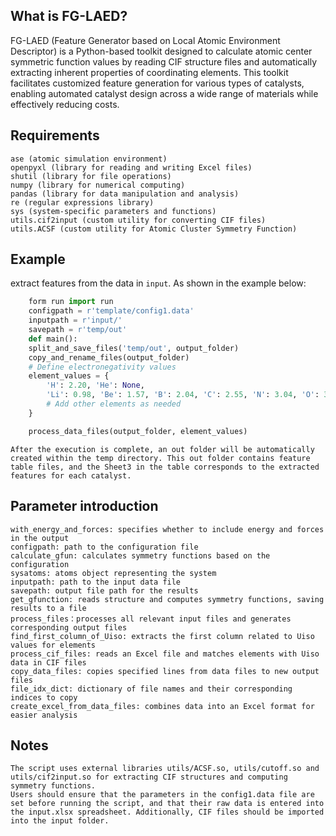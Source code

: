 ## What is FG-LAED?
FG-LAED (Feature Generator based on Local Atomic Environment Descriptor) is a Python-based toolkit designed to calculate atomic center symmetric function values by reading CIF structure files and automatically extracting inherent properties of coordinating elements. This toolkit facilitates customized feature generation for various types of catalysts, enabling automated catalyst design across a wide range of materials while effectively reducing costs.
## Requirements
```
ase (atomic simulation environment)
openpyxl (library for reading and writing Excel files)
shutil (library for file operations)
numpy (library for numerical computing)
pandas (library for data manipulation and analysis)
re (regular expressions library)
sys (system-specific parameters and functions)
utils.cif2input (custom utility for converting CIF files)
utils.ACSF (custom utility for Atomic Cluster Symmetry Function)
```

## Example
extract features from the data in `input`. As shown in the example below:
```python
    form run import run
    configpath = r'template/config1.data'
    inputpath = r'input/'
    savepath = r'temp/out'
    def main():
    split_and_save_files('temp/out', output_folder)
    copy_and_rename_files(output_folder)    
    # Define electronegativity values
    element_values = {
        'H': 2.20, 'He': None,
        'Li': 0.98, 'Be': 1.57, 'B': 2.04, 'C': 2.55, 'N': 3.04, 'O': 3.44, 'F': 3.98,
        # Add other elements as needed
    }

    process_data_files(output_folder, element_values)

```
	
    After the execution is complete, an out folder will be automatically created within the temp directory. This out folder contains feature table files, and the Sheet3 in the table corresponds to the extracted features for each catalyst. 
	
## Parameter introduction

```
with_energy_and_forces: specifies whether to include energy and forces in the output
configpath: path to the configuration file
calculate_gfun: calculates symmetry functions based on the configuration
sysatoms: atoms object representing the system
inputpath: path to the input data file
savepath: output file path for the results
get_gfunction: reads structure and computes symmetry functions, saving results to a file
process_files：processes all relevant input files and generates corresponding output files
find_first_column_of_Uiso: extracts the first column related to Uiso values for elements
process_cif_files: reads an Excel file and matches elements with Uiso data in CIF files
copy_data_files: copies specified lines from data files to new output files
file_idx_dict: dictionary of file names and their corresponding indices to copy
create_excel_from_data_files: combines data into an Excel format for easier analysis

```
## Notes

```
The script uses external libraries utils/ACSF.so, utils/cutoff.so and utils/cif2input.so for extracting CIF structures and computing symmetry functions.
Users should ensure that the parameters in the config1.data file are set before running the script, and that their raw data is entered into the input.xlsx spreadsheet. Additionally, CIF files should be imported into the input folder.
```
